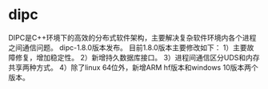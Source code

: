 # dipc
DIPC是C++环境下的高效的分布式软件架构，主要解决复杂软件环境内各个进程之间通信问题。
dipc-1.8.0版本发布。
目前1.8.0版本主要修改如下：
1）主要故障修复，增加稳定性。
2）新增持久数据库接口。
3）进程间通信区分UDS和内存共享两种方式。
4）除了linux 64位外，新增ARM hf版本和windows 10版本两个版本。